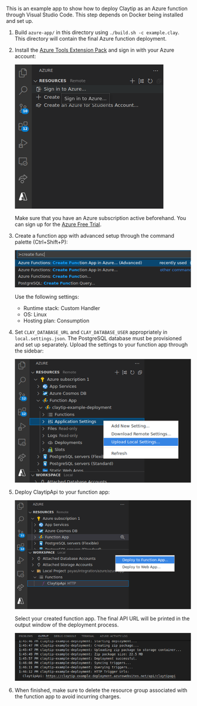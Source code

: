 This is an example app to show how to deploy Claytip as an Azure function
through Visual Studio Code. This step depends on Docker being installed and set up.

1. Build `azure-app/` in this directory using `./build.sh -c example.clay`. This
   directory will contain the final Azure function deployment.

2. Install the
   [Azure Tools Extension Pack](https://marketplace.visualstudio.com/items?itemName=ms-vscode.vscode-node-azure-pack)
   and sign in with your Azure account:

   ![](docs/signin.png)

   Make sure that you have an Azure subscription active beforehand. You can sign
   up for the
   [Azure Free Trial](https://azure.microsoft.com/en-us/offers/ms-azr-0044p/).

3. Create a function app with advanced setup through the command palette (Ctrl+Shift+P):

   ![](docs/function_app_creation.png)

   Use the following settings:
   - Runtime stack: Custom Handler
   - OS: Linux
   - Hosting plan: Consumption

4. Set `CLAY_DATABASE_URL` and `CLAY_DATABASE_USER` appropriately in
   `local.settings.json`. The PostgreSQL database must be provisioned and set up
   separately. Upload the settings to your function app through the sidebar:

   ![](docs/settings.png)

5. Deploy ClaytipApi to your function app:

   ![](docs/deployment.png)

   Select your created function app. The final API URL will be printed in the
   output window of the deployment process.

   ![](docs/deployment_result.png)

6. When finished, make sure to delete the resource group associated with the
   function app to avoid incurring charges.
